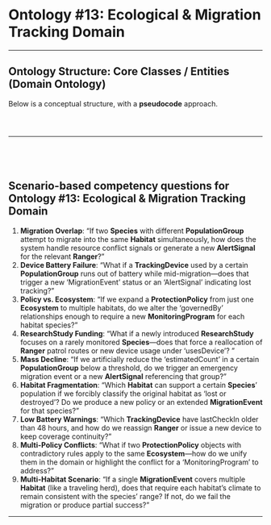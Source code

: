 # Ontology #13: Ecological & Migration Tracking Domain                  
              
---                
                
## Ontology Structure: Core Classes / Entities (Domain Ontology)                
                
Below is a conceptual structure, with a **pseudocode** approach.         
        
                
                
                                                              
```mermaid                                                              
       
         
```                                                 
                                                            
---                                  
                                  
```pseudocode                                
      
        
                 
```                    
                    
           
## **Scenario-based competency questions** for Ontology #13: Ecological & Migration Tracking Domain           
           
1. **Migration Overlap**: “If two **Species** with different **PopulationGroup** attempt to migrate into the same **Habitat** simultaneously, how does the system handle resource conflict signals or generate a new **AlertSignal** for the relevant **Ranger**?”           
2. **Device Battery Failure**: “What if a **TrackingDevice** used by a certain **PopulationGroup** runs out of battery while mid-migration—does that trigger a new ‘MigrationEvent’ status or an ‘AlertSignal’ indicating lost tracking?”           
3. **Policy vs. Ecosystem**: “If we expand a **ProtectionPolicy** from just one **Ecosystem** to multiple habitats, do we alter the ‘governedBy’ relationships enough to require a new **MonitoringProgram** for each habitat species?”           
4. **ResearchStudy Funding**: “What if a newly introduced **ResearchStudy** focuses on a rarely monitored **Species**—does that force a reallocation of **Ranger** patrol routes or new device usage under ‘usesDevice’? ”           
5. **Mass Decline**: “If we artificially reduce the ‘estimatedCount’ in a certain **PopulationGroup** below a threshold, do we trigger an emergency migration event or a new **AlertSignal** referencing that group?”           
6. **Habitat Fragmentation**: “Which **Habitat** can support a certain **Species**’ population if we forcibly classify the original habitat as ‘lost or destroyed’? Do we produce a new policy or an extended **MigrationEvent** for that species?”           
7. **Low Battery Warnings**: “Which **TrackingDevice** have lastCheckIn older than 48 hours, and how do we reassign **Ranger** or issue a new device to keep coverage continuity?”           
8. **Multi-Policy Conflicts**: “What if two **ProtectionPolicy** objects with contradictory rules apply to the same **Ecosystem**—how do we unify them in the domain or highlight the conflict for a ‘MonitoringProgram’ to address?”           
9. **Multi-Habitat Scenario**: “If a single **MigrationEvent** covers multiple **Habitat** (like a traveling herd), does that require each habitat’s climate to remain consistent with the species’ range? If not, do we fail the migration or produce partial success?”           
           
---        